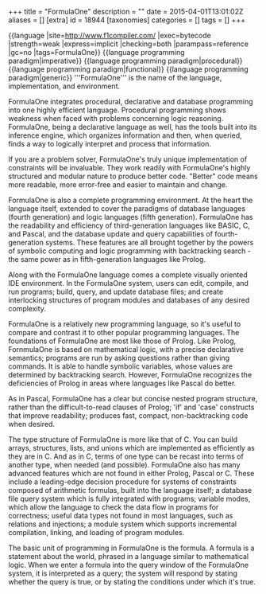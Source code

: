 +++
title = "FormulaOne"
description = ""
date = 2015-04-01T13:01:02Z
aliases = []
[extra]
id = 18944
[taxonomies]
categories = []
tags = []
+++

{{language
|site=http://www.f1compiler.com/
|exec=bytecode
|strength=weak
|express=implicit
|checking=both
|parampass=reference
|gc=no
|tags=FormulaOne}}
{{language programming paradigm|imperative}}
{{language programming paradigm|procedural}}
{{language programming paradigm|functional}}
{{language programming paradigm|generic}}
'''FormulaOne''' is the name of the language, implementation, and environment.

FormulaOne integrates procedural, declarative and database programming into one highly efficient language. Procedural programming shows weakness when faced with problems concerning logic reasoning. FormulaOne, being a declarative language as well, has the tools built into its inference engine, which organizes information and then, when queried, finds a way to logically interpret and process that information.

If you are a problem solver, FormulaOne's truly unique implementation of constraints will be invaluable. They work readily with FormulaOne's highly structured and modular nature to produce better code. "Better" code means more readable, more error-free and easier to maintain and change.

FormulaOne is also a complete programming environment. At the heart the language itself, extended to cover the paradigms of database languages (fourth generation) and logic languages (fifth generation). FormulaOne has the readability and efficiency of third-generation languages like BASIC, C, and Pascal, and the database update and query capabilities of fourth-generation systems. These features are all brought together by the powers of symbolic computing and logic programming with backtracking search - the same power as in fifth-generation languages like Prolog.

Along with the FormulaOne language comes a complete visually oriented IDE environment. In the FormulaOne system, users can edit, compile, and run programs; build, query, and update database files; and create interlocking structures of program modules and databases of any desired complexity.

FormulaOne is a relatively new programming language, so it's useful to compare and contrast it to other popular programming languages. The foundations of FormulaOne are most like those of Prolog. Like Prolog, FornmulaOne is based on mathematical logic, with a precise declarative semantics; programs are run by asking questions rather than giving commands. It is able to handle symbolic variables, whose values are determined by backtracking search. However, FormulaOne recognizes the deficiencies of Prolog in areas where languages like Pascal do better.

As in Pascal, FormulaOne has a clear but concise nested program structure, rather than the difficult-to-read clauses of Prolog; 'if' and 'case' constructs that improve readability; produces fast, compact, non-backtracking code when desired.

The type structure of FormulaOne is more like that of C. You can build arrays, structures, lists, and unions which are implemented as efficiently as they are in C. And as in C, terms of one type can be recast into terms of another type, when needed (and possible). FormulaOne also has many advanced features which are not found in either Prolog, Pascal or C. These include a leading-edge decision procedure for systems of constraints composed of arithmetic formulas, built into the language itself; a database file query system which is fully integrated with programs; variable modes, which allow the language to check the data flow in programs for correctness; useful data types not found in most languages, such as relations and injections; a module system which supports incremental compilation, linking, and loading of program modules.

The basic unit of programming in FormulaOne is the formula. A formula is a statement about the world, phrased in a language similar to mathematical logic. When we enter a formula into the query window of the FormulaOne system, it is interpreted as a query; the system will respond by stating whether the query is true, or by stating the conditions under which it's true.
